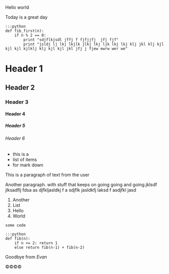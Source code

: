 Hello world

Today is a great day

    :::python
    def fib_first(n):
        if n % 2 == 0:
            print "sdjflkjsdl jffj f fjfjjfj  jfj fjf"
            print "jsldj lj lkj lkjlk jlkj lkj ljk lkj lkj klj jkl klj kjl kjl kjl kjlklj klj kjl kjl jkl jfj j fjew ewrw wer we"

# Header 1
## Header 2
### Header 3
#### Header 4
##### Header 5
###### Header 6


* this is a
* list of items
* for mark down


This is a paragraph of text from the user

Another paragraph. with stuff
that keeps
on
going going
and going.jklsdf jlksadflj 
fdsa
 as djfkljasldkj f
 a sdjflk jasldkfj laksd
 f asdjfkl jasd
 
1. Another
2. List
3. Hello
4. World

`some code`

    :::python
    def fib(n):
        if n <= 2: return 1
        else return fib(n-1) + fib(n-2)

Goodbye from *Evan*

©©©©
